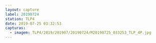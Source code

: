 ```yaml
---
layout: capture
label: 20190724
station: TLP4
date: 2019-07-25 03:32:53
capturas:
  - imagem: TLP4/2019/201907/20190724/M20190725_033253_TLP_4P.jpg
---
```


